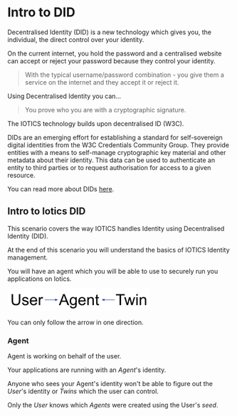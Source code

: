 # Intro to DID

Decentralised Identity (DID) is a new technology which gives you, the individual, the direct control over your identity.

On the current internet, you hold the password and a centralised website can accept or reject your password because they control your identity.

> With the typical username/password combination - you give them a service on the internet and they accept it or reject it.

Using Decentralised Identity you can…

> You prove who you are with a cryptographic signature.

The IOTICS technology builds upon decentralised ID (W3C).

DIDs are an emerging effort for establishing a standard for self-sovereign digital identities from the W3C Credentials Community Group. They provide entities with a means to self-manage cryptographic  key material and other metadata about their identity. This data  can be used to authenticate an entity to third parties or to request authorisation for access to a given resource.

You can read more about DIDs [here](https://www.w3.org/TR/did-core/).

## Intro to Iotics DID

This scenario covers the way IOTICS handles Identity using Decentralised Identity (DID).

At the end of this scenario you will understand the basics of IOTICS Identity management.

You will have an agent which you will be able to use to securely run you applications on Iotics.

![User-Agent-Twin](./assets/user-agent-twin.png)

You can only follow the arrow in one direction.

### Agent

Agent is working on behalf of the user.

Your applications are running with an _Agent_'s identity.

Anyone who sees your Agent's identity won't be able to figure out the _User_'s identity or _Twins_ which the user can control.

Only the _User_ knows which _Agents_ were created using the User's _seed_.
